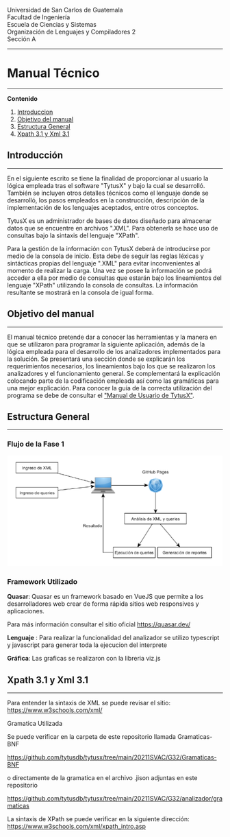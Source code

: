 Universidad de San Carlos de Guatemala  
Facultad de Ingeniería  
Escuela de Ciencias y Sistemas  
Organización de Lenguajes y Compiladores 2        
Sección A
_____

# **Manual Técnico**

_____

**Contenido**   
1. [Introduccion](#id1)
2. [Objetivo del manual](#id2)
3. [Estructura General](#id3)
4. [Xpath 3.1 y Xml 3.1](#id4)

## **Introducción**<a name="id1"></a>
***
En el siguiente escrito se tiene la finalidad de proporcionar al usuario la lógica empleada tras el software "TytusX" y bajo la cual se desarrolló. También se incluyen otros detalles técnicos como el lenguaje donde se desarrolló, los pasos empleados en la construcción, descripción de la implementación de los lenguajes aceptados, entre otros conceptos.

TytusX es un administrador de bases de datos diseñado para almacenar datos que se encuentre en archivos ".XML". Para obtenerla se hace uso de consultas bajo la sintaxis del lenguaje "XPath".

Para la gestión de la información con TytusX deberá de introducirse por medio de la consola de inicio. Esta debe de seguir las reglas léxicas y sintácticas propias del lenguaje ".XML" para evitar inconvenientes al momento de realizar la carga. Una vez se posee la información se podrá acceder a ella por medio de consultas que estarán bajo los lineamientos del lenguaje "XPath" utilizando la consola de consultas. La información resultante se mostrará en la consola de igual forma.

## **Objetivo del manual**<a name="id2"></a>
***
El manual técnico pretende dar a conocer las herramientas y la manera en que se utilizaron para programar la siguiente aplicación, además de la lógica empleada para el desarrollo de los analizadores implementados para la solución. Se presentará una sección donde se explicarán los requerimientos necesarios, los lineamientos bajo los que se realizaron los analizadores y el funcionamiento general. Se complementará la explicación colocando parte de la codificación empleada así como las gramáticas para una mejor explicación. Para conocer la guía de la correcta utilización del programa se debe de consultar el ["Manual de Usuario de TytusX"](./Manual%20de%20Usuario.md).

## **Estructura General**<a name="id3"></a>
***

### Flujo de la Fase 1 

<div style="text-align: justify">
<p align="center">
  <img src="Imagenes/flujo.PNG" width="600" alt="IDE">
</p>
</div>

### Framework Utilizado 
 **Quasar**: Quasar es un framework basado en VueJS que permite a los desarrolladores web crear de forma rápida sitios web responsives y aplicaciones.

 Para más información consultar el sitio oficial
 https://quasar.dev/

 **Lenguaje** : Para realizar la funcionalidad del analizador se utilizo typescript y javascript para generar toda la ejecucion del interprete

 **Gráfica**: Las graficas se realizaron con la libreria viz.js

## **Xpath 3.1 y Xml 3.1**<a name="id4"></a>
***

Para entender la sintaxis de XML se puede revisar el sitio: https://www.w3schools.com/xml/

Gramatica Utilizada 

Se puede verificar en la carpeta de este repositorio llamada Gramaticas-BNF 

https://github.com/tytusdb/tytusx/tree/main/20211SVAC/G32/Gramaticas-BNF


o directamente de la gramatica en el archivo .jison adjuntas en este repositorio 

https://github.com/tytusdb/tytusx/tree/main/20211SVAC/G32/analizador/gramaticas


La sintaxis de XPath se puede verificar en la siguiente dirección: https://www.w3schools.com/xml/xpath_intro.asp